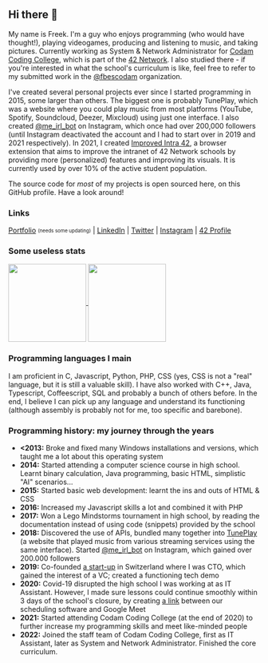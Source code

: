 ## Hi there 👋
My name is Freek. I'm a guy who enjoys programming (who would have thought!), playing videogames, producing and listening to music, and taking pictures. Currently working as System & Network Administrator for [Codam Coding College](https://codam.nl/), which is part of the [42 Network](https://en.wikipedia.org/wiki/42_(school)). I also studied there - if you're interested in what the school's curriculum is like, feel free to refer to my submitted work in the [@fbescodam](https://github.com/fbescodam) organization.


I've created several personal projects ever since I started programming in 2015, some larger than others. The biggest one is probably TunePlay, which was a website where you could play music from most platforms (YouTube, Spotify, Soundcloud, Deezer, Mixcloud) using just one interface. I also created [@me_irl_bot](https://github.com/FreekBes/insta_reddit_bot) on Instagram, which once had over 200,000 followers (until Instagram deactivated the account and I had to start over in 2019 and 2021 respectively). In 2021, I created [Improved Intra 42](https://github.com/FreekBes/improved_intra), a browser extension that aims to improve the intranet of 42 Network schools by providing more (personalized) features and improving its visuals. It is currently used by over 10% of the active student population.


The source code for _most_ of my projects is open sourced here, on this GitHub profile. Have a look around!


### Links
[Portfolio](https://freekb.es/) <sub><sup>(needs some updating)</sup></sub> | [LinkedIn](https://www.linkedin.com/in/freek-bes/) | [Twitter](https://twitter.com/FreekBes) | [Instagram](https://www.instagram.com/freekbes) | [42 Profile](https://profile.intra.42.fr/users/fbes)


### Some useless stats
<a href="https://github.com/anuraghazra/github-readme-stats">
  <img align="center" src="https://github-readme-stats.vercel.app/api?username=FreekBes&count_private=true&show_icons=true&theme=dark" height="156" />
</a>
<a href="https://github.com/anuraghazra/github-readme-stats#top-languages-card">
  <img align="center" src="https://github-readme-stats-one-bice.vercel.app/api/top-langs/?username=freekbes&theme=dark&layout=compact&count_private=true&role=OWNER,ORGANIZATION_MEMBER&exclude_repo=find-peers,MLX42,Fast42,coalition-ranks,book-club,42hero" height="156" />
</a>


### Programming languages I main
I am proficient in C, Javascript, Python, PHP, CSS (yes, CSS is not a "real" language, but it is still a valuable skill). I have also worked with C++, Java, Typescript, Coffeescript, SQL and probably a bunch of others before. In the end, I believe I can pick up any language and understand its functioning (although assembly is probably not for me, too specific and barebone).


### Programming history: my journey through the years
- **<2013:** Broke and fixed many Windows installations and versions, which taught me a lot about this operating system
- **2014:** Started attending a computer science course in high school. Learnt binary calculation, Java programming, basic HTML, simplistic "AI" scenarios...
- **2015:** Started basic web development: learnt the ins and outs of HTML & CSS
- **2016:** Increased my Javascript skills a lot and combined it with PHP
- **2017:** Won a Lego Mindstorms tournament in high school, by reading the documentation instead of using code (snippets) provided by the school
- **2018:** Discovered the use of APIs, bundled many together into [TunePlay](https://github.com/FreekBes/tuneplay) (a website that played music from various streaming services using the same interface). Started [@me_irl_bot](https://github.com/FreekBes/insta_reddit_bot) on Instagram, which gained over 200.000 followers
- **2019:** Co-founded [a start-up](https://assembl.net/) in Switzerland where I was CTO, which gained the interest of a VC; created a functioning tech demo
- **2020:** Covid-19 disrupted the high school I was working at as IT Assistant. However, I made sure lessons could continue smoothly within 3 days of the school's closure, by creating [a link](https://github.com/damstede/zermelo-google-rooster) between our scheduling software and Google Meet
- **2021:** Started attending Codam Coding College (at the end of 2020) to further increase my programming skills and meet like-minded people
- **2022:** Joined the staff team of Codam Coding College, first as IT Assistant, later as System and Network Administrator. Finished the core curriculum.
